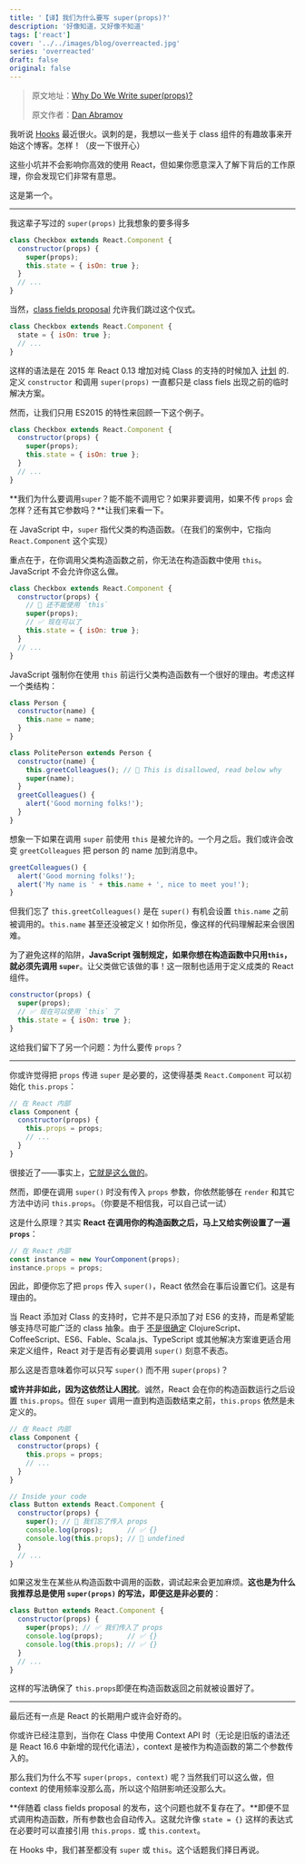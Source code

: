 ```yaml
---
title: '【译】我们为什么要写 super(props)?'
description: '好像知道，又好像不知道'
tags: ['react']
cover: '../../images/blog/overreacted.jpg'
series: 'overreacted'
draft: false
original: false
---
```


> 原文地址：<a target='_blank' href='https://overreacted.io/why-do-we-write-super-props/'>Why Do We Write super(props)?</a>
>
> 原文作者：<a target='_blank' href='https://twitter.com/dan_abramov'>Dan Abramov</a>

我听说 <a target='_blank' href='https://reactjs.org/docs/hooks-intro.html'>Hooks</a> 最近很火。讽刺的是，我想以一些关于 class 组件的有趣故事来开始这个博客。怎样！（皮一下很开心）

这些小坑并不会影响你高效的使用 React，但如果你愿意深入了解下背后的工作原理，你会发现它们非常有意思。

这是第一个。

------

我这辈子写过的 `super(props)` 比我想象的要多得多

```jsx
class Checkbox extends React.Component {
  constructor(props) {
    super(props);
    this.state = { isOn: true };
  }
  // ...
}
```

当然，<a target='_blank' href='https://github.com/tc39/proposal-class-fields'>class fields proposal</a> 允许我们跳过这个仪式。

```jsx
class Checkbox extends React.Component {
  state = { isOn: true };
  // ...
}
```

这样的语法是在 2015 年 React 0.13 增加对纯 Class 的支持的时候加入 <a target='_blank' href='https://reactjs.org/blog/2015/01/27/react-v0.13.0-beta-1.html#es7-property-initializers'>计划</a> 的. 定义 `constructor` 和调用 `super(props)` 一直都只是 class fiels 出现之前的临时解决方案。

然而，让我们只用 ES2015  的特性来回顾一下这个例子。

```jsx
class Checkbox extends React.Component {
  constructor(props) {
    super(props);
    this.state = { isOn: true };
  }
  // ...
}
```

**我们为什么要调用`super`？能不能不调用它？如果非要调用，如果不传 `props` 会怎样？还有其它参数吗？**让我们来看一下。

在 JavaScript 中，`super` 指代父类的构造函数。（在我们的案例中，它指向 `React.Component` 这个实现）

重点在于，在你调用父类构造函数之前，你无法在构造函数中使用 `this`。JavaScript 不会允许你这么做。

```jsx
class Checkbox extends React.Component {
  constructor(props) {
    // 🔴 还不能使用 `this`
    super(props);
    // ✅ 现在可以了
    this.state = { isOn: true };
  }
  // ...
}
```

JavaScript 强制你在使用 `this` 前运行父类构造函数有一个很好的理由。考虑这样一个类结构：

```jsx
class Person {
  constructor(name) {
    this.name = name;
  }
}

class PolitePerson extends Person {
  constructor(name) {
    this.greetColleagues(); // 🔴 This is disallowed, read below why
    super(name);
  }
  greetColleagues() {
    alert('Good morning folks!');
  }
}
```

想象一下如果在调用 `super` 前使用 `this` 是被允许的。一个月之后。我们或许会改变 `greetColleagues` 把 person 的 name 加到消息中。

```jsx
greetColleagues() {
  alert('Good morning folks!');
  alert('My name is ' + this.name + ', nice to meet you!');
}
```

但我们忘了 `this.greetColleagues()` 是在 `super()` 有机会设置 `this.name` 之前被调用的。`this.name` 甚至还没被定义！如你所见，像这样的代码理解起来会很困难。

为了避免这样的陷阱，**JavaScript 强制规定，如果你想在构造函数中只用`this`，就必须先调用 `super`**。让父类做它该做的事！这一限制也适用于定义成类的 React 组件。

```jsx
constructor(props) {
  super(props);
  // ✅ 现在可以使用 `this` 了
  this.state = { isOn: true };
}
```

这给我们留下了另一个问题：为什么要传 `props`？

------

你或许觉得把 `props` 传进 `super` 是必要的，这使得基类 `React.Component` 可以初始化 `this.props`：

```jsx
// 在 React 内部
class Component {
  constructor(props) {
    this.props = props;
    // ...
  }
}
```

很接近了——事实上，<a target='_blank' href='https://github.com/facebook/react/blob/1d25aa5787d4e19704c049c3cfa985d3b5190e0d/packages/react/src/ReactBaseClasses.js#L22'>它就是这么做的</a>。

然而，即便在调用 `super()` 时没有传入 `props` 参数，你依然能够在 `render` 和其它方法中访问 `this.props`。（你要是不相信我，可以自己试一试）

这是什么原理？其实 **React 在调用你的构造函数之后，马上又给实例设置了一遍 `props`**：

```jsx
// 在 React 内部
const instance = new YourComponent(props);
instance.props = props;
```

因此，即便你忘了把 `props` 传入 `super()`，React 依然会在事后设置它们。这是有理由的。

当 React 添加对 Class 的支持时，它并不是只添加了对 ES6 的支持，而是希望能够支持尽可能广泛的 class 抽象。由于 <a target='_blank' href='https://reactjs.org/blog/2015/01/27/react-v0.13.0-beta-1.html#other-languages'>不是很确定</a> ClojureScript、CoffeeScript、ES6、Fable、Scala.js、TypeScript 或其他解决方案谁更适合用来定义组件，React 对于是否有必要调用 `super()` 刻意不表态。

那么这是否意味着你可以只写 `super()` 而不用 `super(props)`？

**或许并非如此，因为这依然让人困扰**。诚然，React 会在你的构造函数运行之后设置 `this.props`。但在 `super` 调用一直到构造函数结束之前，`this.props` 依然是未定义的。

```jsx
// 在 React 内部
class Component {
  constructor(props) {
    this.props = props;
    // ...
  }
}

// Inside your code
class Button extends React.Component {
  constructor(props) {
    super(); // 😬 我们忘了传入 props
    console.log(props);      // ✅ {}
    console.log(this.props); // 😬 undefined
  }
  // ...
}
```

如果这发生在某些从构造函数中调用的函数，调试起来会更加麻烦。**这也是为什么我推荐总是使用 `super(props)` 的写法，即便这是非必要的**：

```jsx
class Button extends React.Component {
  constructor(props) {
    super(props); // ✅ 我们传入了 props
    console.log(props);      // ✅ {}
    console.log(this.props); // ✅ {}
  }
  // ...
}
```

这样的写法确保了 `this.props`即便在构造函数返回之前就被设置好了。

------

最后还有一点是 React 的长期用户或许会好奇的。

你或许已经注意到，当你在 Class 中使用 Context API 时（无论是旧版的语法还是 React 16.6 中新增的现代化语法），context 是被作为构造函数的第二个参数传入的。

那么我们为什么不写 `super(props, context)` 呢？当然我们可以这么做，但 context 的使用频率没那么高，所以这个陷阱影响还没那么大。

**伴随着 class fields proposal 的发布，这个问题也就不复存在了。**即便不显式调用构造函数，所有参数也会自动传入。这就允许像 `state = {}` 这样的表达式在必要时可以直接引用 `this.props.` 或 `this.context`。

在 Hooks 中，我们甚至都没有 `super` 或 `this`。这个话题我们择日再说。
